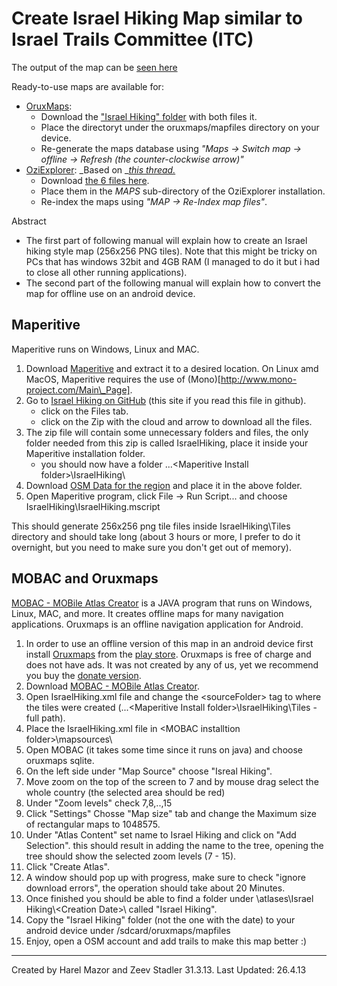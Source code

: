 Create Israel Hiking Map similar to Israel Trails Committee (ITC)
================================

The output of the map can be [seen here](http://osm.org.il/Israel%20Hiking/IsraelHikingMap.html)

Ready-to-use maps are available for:
* [OruxMaps](http://www.oruxmaps.com/index_en.html): 
    * Download the ["Israel Hiking" folder](https://googledrive.com/host/0B-qrsEBJWXhQUGVBM3lHZTF2eXc/) with both files it.
    * Place the directoryt under the oruxmaps/mapfiles directory on your device.
    * Re-generate the maps database using _"Maps -> Switch map -> offline -> Refresh (the counter-clockwise arrow)"_
* [OziExplorer](http://www.oziexplorer.com/): _Based on _[_this thread._](http://www.jeepolog.com/forums/showthread.php?t=74909&p=508197)
    * Download [the 6 files here](https://www.dropbox.com/sh/h8ye52ahotghta1/tTeUkbTspw).
    * Place them in the _MAPS_ sub-directory of the OziExplorer installation.
    * Re-index the maps using _"MAP -> Re-Index map files"_. 


Abstract
* The first part of following manual will explain how to create an Israel hiking style map (256x256 PNG tiles).
Note that this might be tricky on PCs that has windows 32bit and 4GB RAM (I managed to do it but i had to close all other running applications).
* The second part of the following manual will explain how to convert the map for offline use on an android device.


Maperitive
----------

Maperitive runs on Windows, Linux and MAC.

1. Download [Maperitive](http://maperitive.net/) and extract it to a desired location. On Linux amd MacOS, Maperitive requires the use of (Mono)[http://www.mono-project.com/Main\_Page].
2. Go to [Israel Hiking on GitHub](https://github.com/HarelM/maperitive-rulesets/tree/master/IsraelHiking) (this site if you read this file in github).
    * click on the Files tab.
    * click on the Zip with the cloud and arrow to download all the files.
3. The zip file will contain some unnecessary folders and files, the only folder needed from this zip is called IsraelHiking, place it inside your Maperitive installation folder.
    * you should now have a folder ...\<Maperitive Install folder\>\IsraelHiking\
4. Download [OSM Data for the region](http://download.geofabrik.de/asia/israel-and-palestine-latest.osm.pbf) and place it in the above folder.
5. Open Maperitive program, click File -> Run Script... and choose IsraelHiking\IsraelHiking.mscript

This should generate 256x256 png tile files inside IsraelHiking\Tiles directory and should take long (about 3 hours or more, I prefer to do it overnight, but you need to make sure you don't get out of memory).

MOBAC and Oruxmaps
-------------------------

[MOBAC - MOBile Atlas Creator](http://mobac.sourceforge.net/) is a JAVA program that runs on Windows, Linux, MAC, and more. It creates offline maps for many navigation applications.
Oruxmaps is an offline navigation application for Android.

1. In order to use an offline version of this map in an android device first install [Oruxmaps](http://www.oruxmaps.com/index_en.html) from the [play store](https://play.google.com/store/apps/details?id=com.orux.oruxmaps). Oruxmaps is free of charge and does not have ads. It was not created by any of us, yet we recommend you buy the [donate version](https://play.google.com/store/apps/details?id=com.orux.oruxmapsDonate).
2. Download [MOBAC - MOBile Atlas Creator](http://mobac.sourceforge.net/).
3. Open IsraelHiking.xml file and change the \<sourceFolder\> tag to where the tiles were created (...\<Maperitive Install folder>\IsraelHiking\Tiles - full path).
4. Place the IsraelHiking.xml file in \<MOBAC installtion folder\>\mapsources\
5. Open MOBAC (it takes some time since it runs on java) and choose oruxmaps sqlite.
6. On the left side under "Map Source" choose "Isreal Hiking".
7. Move zoom on the top of the screen to 7 and by mouse drag select the whole country (the selected area should be red)
8. Under "Zoom levels" check 7,8,..,15
9. Click "Settings" Chosse "Map size" tab and change the Maximum size of rectangular maps to 1048575.
10. Under "Atlas Content" set name to Israel Hiking and click on "Add Selection".
    this should result in adding the name to the tree, opening the tree should show the selected zoom levels (7 - 15).
11. Click "Create Atlas".
12. A window should pop up with progress, make sure to check "ignore download errors", the operation should take about 20 Minutes.
13. Once finished you should be able to find a folder under <MOBAC installation folder>\atlases\Israel Hiking\\<Creation Date\>\ called "Israel Hiking".
14. Copy the "Israel Hiking" folder (not the one with the date) to your android device under /sdcard/oruxmaps/mapfiles
15. Enjoy, open a OSM account and add trails to make this map better :)


-------------------------
Created by Harel Mazor and Zeev Stadler 31.3.13. Last Updated: 26.4.13
